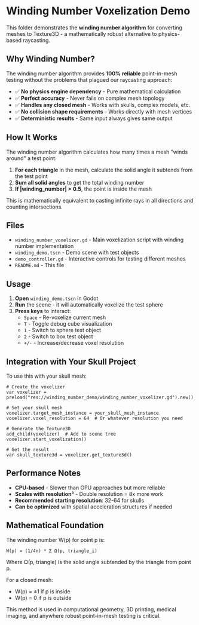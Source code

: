 # Winding Number Voxelization Demo

This folder demonstrates the **winding number algorithm** for converting meshes to Texture3D - a mathematically robust alternative to physics-based raycasting.

## Why Winding Number?

The winding number algorithm provides **100% reliable** point-in-mesh testing without the problems that plagued our raycasting approach:

- ✅ **No physics engine dependency** - Pure mathematical calculation
- ✅ **Perfect accuracy** - Never fails on complex mesh topology
- ✅ **Handles any closed mesh** - Works with skulls, complex models, etc.
- ✅ **No collision shape requirements** - Works directly with mesh vertices
- ✅ **Deterministic results** - Same input always gives same output

## How It Works

The winding number algorithm calculates how many times a mesh "winds around" a test point:

1. **For each triangle** in the mesh, calculate the solid angle it subtends from the test point
2. **Sum all solid angles** to get the total winding number
3. **If |winding_number| > 0.5**, the point is inside the mesh

This is mathematically equivalent to casting infinite rays in all directions and counting intersections.

## Files

- `winding_number_voxelizer.gd` - Main voxelization script with winding number implementation
- `winding_demo.tscn` - Demo scene with test objects
- `demo_controller.gd` - Interactive controls for testing different meshes
- `README.md` - This file

## Usage

1. **Open** `winding_demo.tscn` in Godot
2. **Run** the scene - it will automatically voxelize the test sphere
3. **Press keys** to interact:
   - `Space` - Re-voxelize current mesh
   - `T` - Toggle debug cube visualization
   - `1` - Switch to sphere test object
   - `2` - Switch to box test object
   - `+/-` - Increase/decrease voxel resolution

## Integration with Your Skull Project

To use this with your skull mesh:

```gdscript
# Create the voxelizer
var voxelizer = preload("res://winding_number_demo/winding_number_voxelizer.gd").new()

# Set your skull mesh
voxelizer.target_mesh_instance = your_skull_mesh_instance
voxelizer.voxel_resolution = 64  # Or whatever resolution you need

# Generate the Texture3D
add_child(voxelizer)  # Add to scene tree
voxelizer.start_voxelization()

# Get the result
var skull_texture3d = voxelizer.get_texture3d()
```

## Performance Notes

- **CPU-based** - Slower than GPU approaches but more reliable
- **Scales with resolution³** - Double resolution = 8x more work
- **Recommended starting resolution**: 32-64 for skulls
- **Can be optimized** with spatial acceleration structures if needed

## Mathematical Foundation

The winding number W(p) for point p is:

```
W(p) = (1/4π) * Σ Ω(p, triangle_i)
```

Where Ω(p, triangle) is the solid angle subtended by the triangle from point p.

For a closed mesh:
- W(p) = ±1 if p is inside
- W(p) = 0 if p is outside

This method is used in computational geometry, 3D printing, medical imaging, and anywhere robust point-in-mesh testing is critical.
